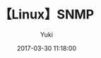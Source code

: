 ---
layout:     post
title:      "【Linux】SNMP"
date:       2017-03-30 11:18:00
author:     "Yuki"
---